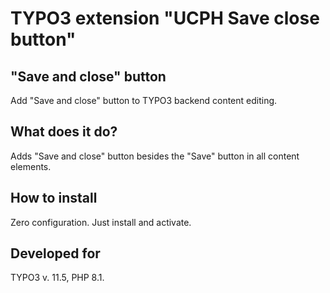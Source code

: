 TYPO3 extension "UCPH Save close button"
==============================================================

## "Save and close" button
Add "Save and close" button to TYPO3 backend content editing.

## What does it do?

Adds "Save and close" button besides the "Save" button in all content elements.

## How to install

Zero configuration. Just install and activate.

## Developed for

TYPO3 v. 11.5, PHP 8.1.
